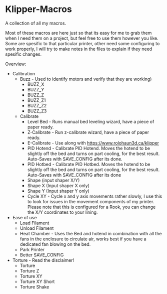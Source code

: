# Klipper-Macros
A collection of all my macros.

Most of these macros are here just so that its easy for me to grab them when I need them on a project, but feel free to use them however you like.
Some are spesific to that particular printer, other need some configuring to work properly, I will try to make notes in the files to explain if they need spesific changes.

Overview:

  - Calibration
    - Buzz - Used to identify motors and verify that they are working)
      - BUZZ_X
      - BUZZ_Y
      - BUZZ_Z
      - BUZZ_Z1
      - BUZZ_Z2
      - BUZZ_Z3
    - Calibrate
      - Level Bed - Runs manual bed leveling wizard, have a piece of paper ready.
      - Z-Calibrate - Run z-calibrate wizard, have a piece of paper ready.
      - E-Calibrate - Use along with https://www.rolohaun3d.ca/klipper
      - PID Hotend - Calibrate PID Hotend. Moves the hotend to be slightly off the bed and turns on part cooling, for the best result. Auto-Saves with SAVE_CONFIG after its done.
      - PID Hotbed - Calibrate PID Hotbed. Moves the hotend to be slightly off the bed and turns on part cooling, for the best result. Auto-Saves with SAVE_CONFIG after its done
      - Shape (input shaper X/Y)
      - Shape X (Input shaper X only)
      - Shape Y (Input shaper Y only)
      - Cycle XY - Cycle x and y axis movements rather slowly, I use this to look for issues in the movement components of my printer. Please note that this is configured for a Rook, you can change the X/Y coordinates to your lining.
  - Ease of use
    - Load Filament
    - Unload Filament
    - Heat Chamber - Uses the Bed and hotend in combination with all the fans in the enclosure to circulate air, works best if you have a dedicated fan blowing on the bed.
    - Park Printer
    - Better SAVE_CONFIG
  - Torture - Read the disclaimer!
    - Torture
    - Torture Z
    - Torture XY
    - Torture XY Short
    - Torture Shake
